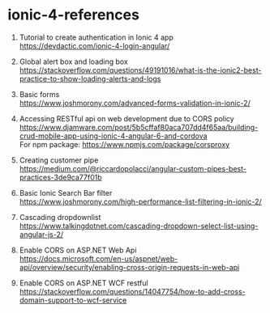 # ionic-4-references

1. Tutorial to create authentication in Ionic 4 app<br/>
https://devdactic.com/ionic-4-login-angular/

2. Global alert box and loading box<br/>
https://stackoverflow.com/questions/49191016/what-is-the-ionic2-best-practice-to-show-loading-alerts-and-logs

3. Basic forms<br/>
https://www.joshmorony.com/advanced-forms-validation-in-ionic-2/

4. Accessing RESTful api on web development due to CORS policy<br/>
https://www.djamware.com/post/5b5cffaf80aca707dd4f65aa/building-crud-mobile-app-using-ionic-4-angular-6-and-cordova
<br/>For npm package: https://www.npmjs.com/package/corsproxy

5. Creating customer pipe<br/>
https://medium.com/@riccardopolacci/angular-custom-pipes-best-practices-3de9ca77f01b

6. Basic Ionic Search Bar filter<br/>
https://www.joshmorony.com/high-performance-list-filtering-in-ionic-2/

7. Cascading dropdownlist<br/>
https://www.talkingdotnet.com/cascading-dropdown-select-list-using-angular-js-2/

8. Enable CORS on ASP.NET Web Api<br/>
https://docs.microsoft.com/en-us/aspnet/web-api/overview/security/enabling-cross-origin-requests-in-web-api

9. Enable CORS on ASP.NET WCF restful<br/>
https://stackoverflow.com/questions/14047754/how-to-add-cross-domain-support-to-wcf-service
